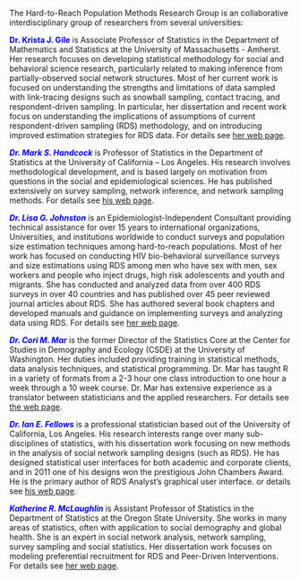 The Hard-to-Reach Population Methods Research Group is an collaborative interdisciplinary group of researchers from several universities:

<span style="color:blue">**Dr. Krista J. Gile**</span> is Associate Professor of Statistics in the Department of Mathematics and Statistics at the University of Massachusetts - Amherst.  Her research focuses on developing statistical methodology for social and behavioral science research, particularly related to making inference from partially-observed social network structures. Most of her current work is focused on understanding the strengths and limitations of data sampled with link-tracing designs such as snowball sampling, contact tracing, and respondent-driven sampling.  In particular, her dissertation and recent work focus on understanding the implications of assumptions of current respondent-driven sampling (RDS) methodology, and on introducing improved estimation strategies for RDS data. For details see [her web page](http://www.math.umass.edu/~gile/).

<span style="color:blue">***Dr. Mark S. Handcock***</span> is Professor of Statistics in the Department of Statistics at the University of California – Los Angeles. His research involves methodological development, and is based largely on motivation from questions in the social and epidemiological sciences. He has published extensively on survey sampling, network inference, and network sampling methods. For details see [his web page](https://handcock.gthub.io).

<span style="color:blue">***Dr. Lisa G. Johnston***</span> is an Epidemiologist-Independent Consultant providing technical assistance for over 15 years to international organizations, Universities, and institutions worldwide to conduct surveys and population size estimation techniques among hard-to-reach populations. Most of her work has focused on conducting HIV bio-behavioral surveillance surveys and size estimations using RDS among men who have sex with men, sex workers and people who inject drugs, high risk adolescents and youth and migrants. She has conducted and analyzed data from over 400 RDS surveys in over 40 countries and has published over 45 peer reviewed journal articles about RDS. She has authored several book chapters and developed manuals and guidance on implementing surveys and analyzing data using RDS. For details see [her web page](http://www.lisagjohnston.com/).

<span style="color:blue">***Dr. Cori M. Mar***</span> is the former Director of the Statistics Core at the Center for Studies in Demography and Ecology (CSDE) at the University of Washington.  Her duties included providing training in statistical methods, data analysis techniques, and statistical programming. Dr. Mar has taught R in a variety of formats from a 2-3 hour one class introduction to one hour a week through a 10 week course. Dr. Mar has extensive experience as a translator between statisticians and the applied researchers. For details see [the web page](http://csde.washington.edu/services/statistics.shtml).

<span style="color:blue">***Dr. Ian E. Fellows***</span>  is a professional statistician based out of the University of California, Los Angeles. His research interests range over many sub-disciplines of statistics, with his dissertation work focusing on new methods in the analysis of social network sampling designs (such as RDS). He has designed statistical user interfaces for both academic and corporate clients, and in 2011 one of his designs won the prestigious John Chambers Award. He is the primary author of RDS Analyst’s graphical user interface.
or details see [his web page](https://fellstat.com).

<span style="color:blue">***Katherine R. McLaughlin***</span>  is Assistant Professor of Statistics in the Department of Statistics at the Oregon State University. She works in many areas of statistics, often with application to social demography and global health.  She is an expert in social network analysis, network sampling, survey sampling and social statistics. Her dissertation work focuses on modeling preferential recruitment for RDS and Peer-Driven Interventions. For details see [her web page](http://www.science.oregonstate.edu/~mclaugka/).
